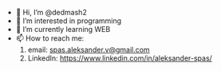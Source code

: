 - 👋 Hi, I’m @dedmash2
- 👀 I’m interested in programming
- 🌱 I’m currently learning WEB
- 📫 How to reach me: 
    1. email: spas.aleksander.v@gmail.com
    2. LinkedIn: https://www.linkedin.com/in/aleksander-spas/

<!---
dedmash2/dedmash2 is a ✨ special ✨ repository because its `README.md` (this file) appears on your GitHub profile.
You can click the Preview link to take a look at your changes.
--->
